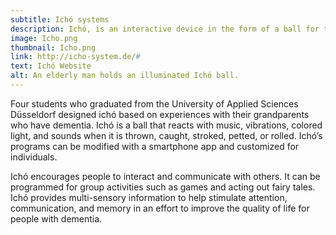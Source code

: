 ```yaml
---
subtitle: Ichó systems
description: Ichó, is an interactive device in the form of a ball for therapeutic use.  It’s a new digital device dedicated to people with cognitive limitations such as dementia.
image: Icho.png
thumbnail: Icho.png
link: http://icho-system.de/#
text: Ichó Website
alt: An elderly man holds an illuminated Ichó ball.
---
```

Four students who graduated from the University of Applied Sciences Düsseldorf designed ichó based on experiences with their grandparents who have dementia. Ichó is a ball that reacts with music, vibrations, colored light, and sounds when it is thrown, caught, stroked, petted, or rolled. Ichó’s programs can be modified with a smartphone app and customized for individuals.

Ichó encourages people to interact and communicate with others.  It can be programmed for group activities such as games and acting out fairy tales. Ichó provides multi-sensory information to help stimulate attention, communication, and memory in an effort to improve the quality of life for people with dementia.
